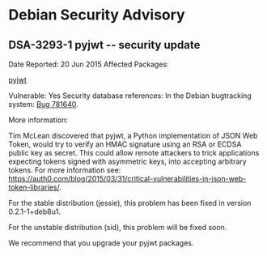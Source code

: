 
Debian Security Advisory
========================


DSA-3293-1 pyjwt -- security update
-----------------------------------



Date Reported:
20 Jun 2015
Affected Packages:

[pyjwt](https://packages.debian.org/src:pyjwt)

Vulnerable:
Yes
Security database references:
In the Debian bugtracking system: [Bug 781640](https://bugs.debian.org/cgi-bin/bugreport.cgi?bug=781640).  

More information:

Tim McLean discovered that pyjwt, a Python implementation of JSON Web
Token, would try to verify an HMAC signature using an RSA or ECDSA public
key as secret. This could allow remote attackers to trick applications
expecting tokens signed with asymmetric keys, into accepting arbitrary
tokens. For more information see: <https://auth0.com/blog/2015/03/31/critical-vulnerabilities-in-json-web-token-libraries/>.


For the stable distribution (jessie), this problem has been fixed in
version 0.2.1-1+deb8u1.


For the unstable distribution (sid), this problem will be fixed soon.


We recommend that you upgrade your pyjwt packages.





